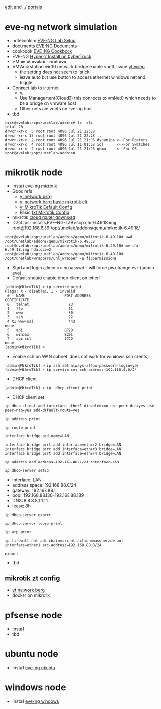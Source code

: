 [edit](https://github.com/2cld/netstack/edit/master/docs/portals/eve-ng/README.md) and [../ portals](../)

# eve-ng network simulation

- notebooklm [EVE-NG Lab Setup](https://notebooklm.google.com/notebook/0f519cd9-523e-47f0-a659-aed8146dde49)
- documents  [EVE-NG Documents](https://www.eve-ng.net/index.php/documentation/)
- cookbook [EVE-NG Cookbook](https://www.eve-ng.net/images/EVE-COOK-BOOK-1.2.pdf)
- EVE-NG [Hyper-V Install on CyberTruck](./install.md)
- VM on ct evelab - root eve
- VMWorkstation win10 network bridge enable vnet0 issue [yt video](https://www.youtube.com/watch?v=VVa1Q1wYgEY)
  - the setting does not seem to 'stick'
  - leave auto but use button to access ethernet windows net and toggle
- Connect lab to internet
  - [yt](https://www.youtube.com/watch?v=zDyEkyJizRQ)
  - Use Management(Cloud0) this connects to vmNet0 which needs to be a bridge on vmware host
  - Other nets are vnets on eve-ng host
- tbd

```
root@evelab:/opt/unetlab/addons# ls -alu
total 20
drwxr-xr-x  5 root root 4096 Jul 21 22:28 .
drwxr-xr-x 13 root root 4096 Jul 21 22:28 ..
drwxr-xr-x  2 root root 4096 Jul 21 21:16 dynamips <--For Routers
drwxr-xr-x  4 root root 4096 Jul 11 01:28 iol      <--For Switches
drwxr-xr-x  2 root root 4096 Jul 21 21:16 qemu     <--For OS
root@evelab:/opt/unetlab/addons#
```

# mikrotik node
- Install [eve-ng mikrotik](https://www.eve-ng.net/index.php/documentation/howtos/howto-add-mikrotik-cloud-router/)
- Good refs
  - [yt network berg](https://www.youtube.com/@TheNetworkBerg/videos)
  - [yt network berg basic mikrotik cli](https://www.youtube.com/watch?v=EYCjuvTd3dY)
  - [yt MikroTik Default Config](https://www.youtube.com/watch?v=H7Od7HtxEMc)
  - Basic [txt Mikrotik Config](https://docs.sim-cloud.net/en/solutions-virtual-router/mikrotik/basic-setting.html)
- mikrotik [cloud router download](https://mikrotik.com/download)
- D:\cfops-installs\EVE-NG-LAB>scp chr-6.49.18.img root@192.168.6.89:/opt/unetlab/addons/qemu/mikrotik-6.49.18/
```
root@evelab:/opt/unetlab/addons/qemu/mikrotik-6.49.18# pwd
/opt/unetlab/addons/qemu/mikrotik-6.49.18
root@evelab:/opt/unetlab/addons/qemu/mikrotik-6.49.18# mv chr-6.49.18.img hda.qcow2
root@evelab:/opt/unetlab/addons/qemu/mikrotik-6.49.18# /opt/unetlab/wrappers/unl_wrapper -a fixpermissions
```
- Start and login admin <> nopasswd - will force pw change eve (admin eve)
- Default should enable dhcp-client on ether1
```
[admin@MikroTik] > ip service print 
Flags: X - disabled, I - invalid 
 #   NAME                  PORT ADDRESS                                                     CERTIFICATE                
 0   telnet                  23
 1   ftp                     21
 2   www                     80
 3   ssh                     22                                              
 4 XI www-ssl                443                                                             none                       
 5   api                   8728
 6   winbox                8291
 7   api-ssl               8729                                                             none                       
[admin@MikroTik] > 
```
- Enable ssh on WAN subnet (does not work for windows ssh clients)
```
[admin@MikroTik] > ip ssh set always-allow-password-login=yes
[admin@MikroTik] > ip service set ssh address=192.168.6.0/24
```
- DHCP client
```
[admin@MikroTik] > ip  dhcp-client print
```
- DHCP client set
```
ip dhcp-client add interface-ether1 disabled=no use-peer-dns=yes use-peer-ntp=yes add-default-route=yes
```
```
ip address print
```
```
ip route print
```
```
interface bridge add name=LAN
```
```
interface bridge port add interface=ether2 bridge=LAN
interface bridge port add interface=ether3 bridge=LAN
interface bridge port add interface=ether4 bridge=LAN
```
```
ip address add address=192.168.88.1/24 interface=LAN
```
```
ip dhcp-server setup
```
- interface: LAN
- address space: 192.168.88.0/24
- gateway: 192.168.88.1
- pool: 192.168.88.130-192.168.88.189
- DNS: 8.8.8.8,1.1.1.1
- lease: 8h
```
ip dhcp-server export
```
```
ip dhcp-server lease print
```
```
ip arp print
```
```
ip firewall nat add chain=srcnat action=masquerade out-interface=ether1 src-address=192.168.88.0/24
```
```
export
```
- tbd
## mikrotik zt config
- [yt network berg](https://www.youtube.com/watch?v=QKjWLfGfkF0)
- docker on mikrotik

# pfsense node
- Install
- tbd

# ubuntu node
- Install [eve-ng ubuntu](https://www.eve-ng.net/index.php/documentation/howtos/howto-create-own-linux-host-image/)

# windows node
- Install [eve-ng windows](https://www.eve-ng.net/index.php/documentation/howtos/howto-create-own-windows-host-on-the-eve/)
